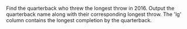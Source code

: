 Find the quarterback who threw the longest throw in 2016. 
Output the quarterback name along with their corresponding longest throw.
The 'lg' column contains the longest completion by the quarterback.